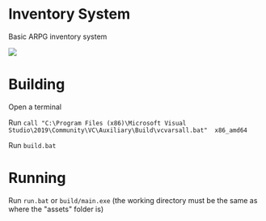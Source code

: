 # Inventory System
Basic ARPG inventory system

![](https://i.imgur.com/jx3kdXZ.gif)

# Building
Open a terminal

Run `call "C:\Program Files (x86)\Microsoft Visual Studio\2019\Community\VC\Auxiliary\Build\vcvarsall.bat"  x86_amd64`

Run `build.bat`

# Running
Run `run.bat` or `build/main.exe` (the working directory must be the same as where the "assets" folder is)